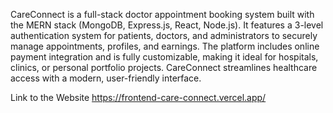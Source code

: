 CareConnect is a full-stack doctor appointment booking system built with the MERN stack (MongoDB, Express.js, React, Node.js). It features a 3-level authentication system for patients, doctors, and administrators to securely manage appointments, profiles, and earnings. The platform includes online payment integration and is fully customizable, making it ideal for hospitals, clinics, or personal portfolio projects. CareConnect streamlines healthcare access with a modern, user-friendly interface.


Link to the Website 
https://frontend-care-connect.vercel.app/
